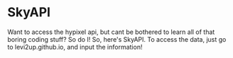 # SkyAPI

Want to access the hypixel api, but cant be bothered to learn all of that boring coding stuff? So do I! So, here's SkyAPI. To access the data, just go to levi2up.github.io, and input the information!
